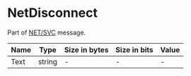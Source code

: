 # NetDisconnect

Part of [NET/SVC](../netsvc.md) message.

| Name | Type | Size in bytes | Size in bits | Value |
| --- | --- | --- | --- | --- |
| Text | string | - | - | - |
